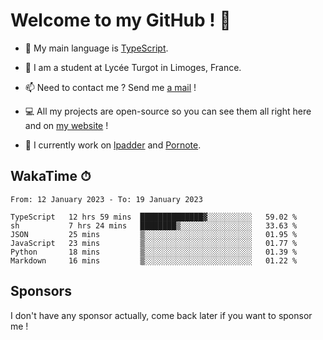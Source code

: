 # Welcome to my GitHub ! 🌃

- 🔭 My main language is [TypeScript](https://www.typescriptlang.org/).

- 🌱 I am a student at Lycée Turgot in Limoges, France.

- 📫 Need to contact me ? Send me <a href="mailto:mikkel@milescode.dev">a mail</a> !

- 💻 All my projects are open-source so you can see them all right here and on <a href="https://www.vexcited.ml">my website</a> !

- 👀 I currently work on [lpadder](https://github.com/Vexcited/lpadder) and [Pornote](https://github.com/Vexcited/Pornote).

## WakaTime ⏱

<!--START_SECTION:waka-->

```text
From: 12 January 2023 - To: 19 January 2023

TypeScript   12 hrs 59 mins  ██████████████▓░░░░░░░░░░   59.02 %
sh           7 hrs 24 mins   ████████▒░░░░░░░░░░░░░░░░   33.63 %
JSON         25 mins         ▒░░░░░░░░░░░░░░░░░░░░░░░░   01.95 %
JavaScript   23 mins         ▒░░░░░░░░░░░░░░░░░░░░░░░░   01.77 %
Python       18 mins         ▒░░░░░░░░░░░░░░░░░░░░░░░░   01.39 %
Markdown     16 mins         ▒░░░░░░░░░░░░░░░░░░░░░░░░   01.22 %
```

<!--END_SECTION:waka-->

## Sponsors

I don't have any sponsor actually, come back later if you want to sponsor me !
